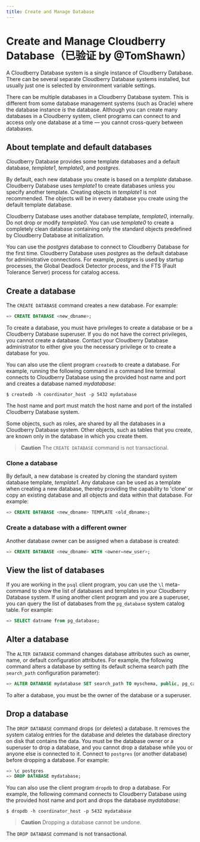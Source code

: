 ```yaml
---
title: Create and Manage Database
---
```


# Create and Manage Cloudberry Database（已验证 by @TomShawn）

A Cloudberry Database system is a single instance of Cloudberry Database. There can be several separate Cloudberry Database systems installed, but usually just one is selected by environment variable settings.

There can be multiple databases in a Cloudberry Database system. This is different from some database management systems (such as Oracle) where the database instance *is* the database. Although you can create many databases in a Cloudberry system, client programs can connect to and access only one database at a time — you cannot cross-query between databases.

## About template and default databases

Cloudberry Database provides some template databases and a default database, *template1*, *template0*, and *postgres*.

By default, each new database you create is based on a *template* database. Cloudberry Database uses *template1* to create databases unless you specify another template. Creating objects in *template1* is not recommended. The objects will be in every database you create using the default template database.

Cloudberry Database uses another database template, *template0*, internally. Do not drop or modify *template0*. You can use *template0* to create a completely clean database containing only the standard objects predefined by Cloudberry Database at initialization.

You can use the *postgres* database to connect to Cloudberry Database for the first time. Cloudberry Database uses *postgres* as the default database for administrative connections. For example, *postgres* is used by startup processes, the Global Deadlock Detector process, and the FTS (Fault Tolerance Server) process for catalog access.

## Create a database 

The `CREATE DATABASE` command creates a new database. For example:

```sql
=> CREATE DATABASE <new_dbname>;
```

To create a database, you must have privileges to create a database or be a Cloudberry Database superuser. If you do not have the correct privileges, you cannot create a database. Contact your Cloudberry Database administrator to either give you the necessary privilege or to create a database for you.

You can also use the client program `createdb` to create a database. For example, running the following command in a command line terminal connects to Cloudberry Database using the provided host name and port and creates a database named *mydatabase*:

```shell
$ createdb -h coordinator_host -p 5432 mydatabase
```

The host name and port must match the host name and port of the installed Cloudberry Database system.

Some objects, such as roles, are shared by all the databases in a Cloudberry Database system. Other objects, such as tables that you create, are known only in the database in which you create them.

> **Caution** The `CREATE DATABASE` command is not transactional.

### Clone a database 

By default, a new database is created by cloning the standard system database template, *template1*. Any database can be used as a template when creating a new database, thereby providing the capability to 'clone' or copy an existing database and all objects and data within that database. For example:

```sql
=> CREATE DATABASE <new_dbname> TEMPLATE <old_dbname>;
```

### Create a database with a different owner

Another database owner can be assigned when a database is created:

```sql
=> CREATE DATABASE <new_dbname> WITH <owner=new_user>;
```

## View the list of databases

If you are working in the `psql` client program, you can use the `\l` meta-command to show the list of databases and templates in your Cloudberry Database system. If using another client program and you are a superuser, you can query the list of databases from the `pg_database` system catalog table. For example:

```sql
=> SELECT datname from pg_database;
```

## Alter a database 

The `ALTER DATABASE` command changes database attributes such as owner, name, or default configuration attributes. For example, the following command alters a database by setting its default schema search path (the `search_path` configuration parameter):

```sql
=> ALTER DATABASE mydatabase SET search_path TO myschema, public, pg_catalog;
```

To alter a database, you must be the owner of the database or a superuser.

## Drop a database 

The `DROP DATABASE` command drops (or deletes) a database. It removes the system catalog entries for the database and deletes the database directory on disk that contains the data. You must be the database owner or a superuser to drop a database, and you cannot drop a database while you or anyone else is connected to it. Connect to `postgres` (or another database) before dropping a database. For example:

```sql
=> \c postgres
=> DROP DATABASE mydatabase;
```

You can also use the client program `dropdb` to drop a database. For example, the following command connects to Cloudberry Database using the provided host name and port and drops the database *mydatabase*:

```shell
$ dropdb -h coordinator_host -p 5432 mydatabase
```

> **Caution** Dropping a database cannot be undone.

The `DROP DATABASE` command is not transactional.
